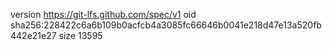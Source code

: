 version https://git-lfs.github.com/spec/v1
oid sha256:228422c6a6b109b0acfcb4a3085fc66646b0041e218d47e13a520fb442e21e27
size 13595
